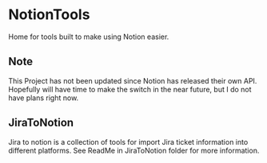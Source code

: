 # NotionTools

Home for tools built to make using Notion easier.

## Note
This Project has not been updated since Notion has released their own API. Hopefully will have time to make the switch in the near future, but I do not have plans right now. 

## JiraToNotion

Jira to notion is a collection of tools for import Jira ticket information into different platforms. See ReadMe in JiraToNotion folder for more information.
